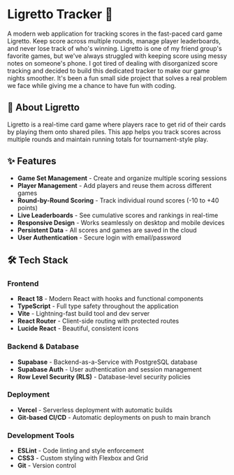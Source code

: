 # Ligretto Tracker 🎯

A modern web application for tracking scores in the fast-paced card game Ligretto. Keep score across multiple rounds, manage player leaderboards, and never lose track of who's winning. Ligretto is one of my friend group's favorite games, but we've always struggled with keeping score using messy notes on someone's phone. I got tired of dealing with disorganized score tracking and decided to build this dedicated tracker to make our game nights smoother. It's been a fun small side project that solves a real problem we face while giving me a chance to have fun with coding.

## 📖 About Ligretto

Ligretto is a real-time card game where players race to get rid of their cards by playing them onto shared piles. This app helps you track scores across multiple rounds and maintain running totals for tournament-style play.

## ✨ Features

- **Game Set Management** - Create and organize multiple scoring sessions
- **Player Management** - Add players and reuse them across different games
- **Round-by-Round Scoring** - Track individual round scores (-10 to +40 points)
- **Live Leaderboards** - See cumulative scores and rankings in real-time
- **Responsive Design** - Works seamlessly on desktop and mobile devices
- **Persistent Data** - All scores and games are saved in the cloud
- **User Authentication** - Secure login with email/password

## 🛠️ Tech Stack

### Frontend
- **React 18** - Modern React with hooks and functional components
- **TypeScript** - Full type safety throughout the application
- **Vite** - Lightning-fast build tool and dev server
- **React Router** - Client-side routing with protected routes
- **Lucide React** - Beautiful, consistent icons

### Backend & Database
- **Supabase** - Backend-as-a-Service with PostgreSQL database
- **Supabase Auth** - User authentication and session management
- **Row Level Security (RLS)** - Database-level security policies

### Deployment
- **Vercel** - Serverless deployment with automatic builds
- **Git-based CI/CD** - Automatic deployments on push to main branch

### Development Tools
- **ESLint** - Code linting and style enforcement
- **CSS3** - Custom styling with Flexbox and Grid
- **Git** - Version control
